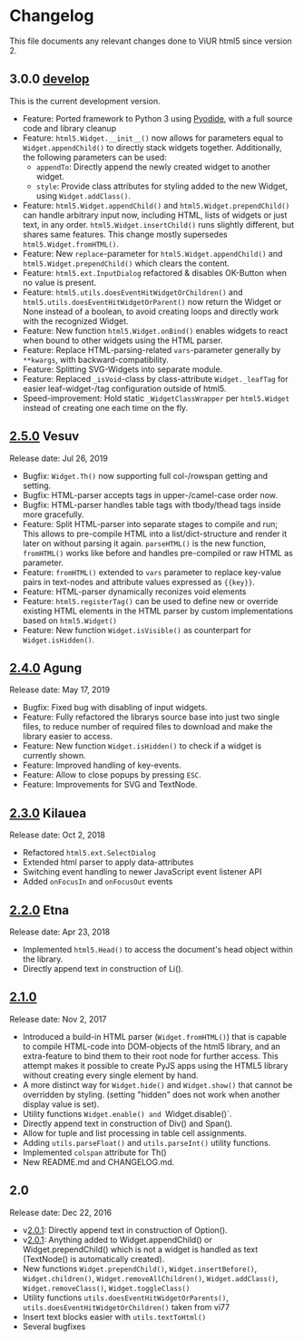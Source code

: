 # Changelog

This file documents any relevant changes done to ViUR html5 since version 2.

## 3.0.0 [develop]

This is the current development version.

- Feature: Ported framework to Python 3 using [Pyodide](https://github.com/iodide-project/pyodide), with a full source code and library cleanup
- Feature: `html5.Widget.__init__()` now allows for parameters equal to `Widget.appendChild()` to directly stack widgets together.
  Additionally, the following parameters can be used:
  - `appendTo`: Directly append the newly created widget to another widget.
  - `style`: Provide class attributes for styling added to the new Widget, using `Widget.addClass()`.
- Feature: `html5.Widget.appendChild()` and `html5.Widget.prependChild()` can handle arbitrary input now, including HTML, lists of widgets or just text, in any order. `html5.Widget.insertChild()` runs slightly different, but shares same features. This change mostly supersedes `html5.Widget.fromHTML()`.
- Feature: New `replace`-parameter for `html5.Widget.appendChild()` and `html5.Widget.prependChild()` which clears the content.
- Feature: `html5.ext.InputDialog` refactored & disables OK-Button when no value is present.
- Feature: `html5.utils.doesEventHitWidgetOrChildren()` and `html5.utils.doesEventHitWidgetOrParent()` now return the Widget or None instead of a boolean, to avoid creating loops and directly work with the recognized Widget. 
- Feature: New function `html5.Widget.onBind()` enables widgets to react when bound to other widgets using the HTML parser.
- Feature: Replace HTML-parsing-related `vars`-parameter generally by `**kwargs`, with backward-compatibility.
- Feature: Splitting SVG-Widgets into separate module.
- Feature: Replaced `_isVoid`-class by class-attribute `Widget._leafTag` for easier leaf-widget-/tag configuration outside of html5.
- Speed-improvement: Hold static `_WidgetClassWrapper` per `html5.Widget` instead of creating one each time on the fly.

## [2.5.0] Vesuv

Release date: Jul 26, 2019

- Bugfix: `Widget.Th()` now supporting full col-/rowspan getting and setting.
- Bugfix: HTML-parser accepts tags in upper-/camel-case order now.
- Bugfix: HTML-parser handles table tags with tbody/thead tags inside more gracefully.
- Feature: Split HTML-parser into separate stages to compile and run; This allows to pre-compile HTML into a list/dict-structure and render it later on without parsing it again. `parseHTML()` is the new function, `fromHTML()` works like before and handles pre-compiled or raw HTML as parameter.
- Feature: `fromHTML()` extended to `vars` parameter to replace key-value pairs in text-nodes and attribute values expressed as `{{key}}`.
- Feature: HTML-parser dynamically reconizes void elements
- Feature: `html5.registerTag()` can be used to define new or override existing HTML elements in the HTML parser by custom implementations based on `html5.Widget()`
- Feature: New function `Widget.isVisible()` as counterpart for `Widget.isHidden()`.

## [2.4.0] Agung

Release date: May 17, 2019

- Bugfix: Fixed bug with disabling of input widgets.
- Feature: Fully refactored the librarys source base into just two single files, to reduce number of required files to download and make the library easier to access.
- Feature: New function `Widget.isHidden()` to check if a widget is currently shown.
- Feature: Improved handling of key-events. 
- Feature: Allow to close popups by pressing `ESC`.
- Feature: Improvements for SVG and TextNode.

## [2.3.0] Kilauea

Release date: Oct 2, 2018

- Refactored `html5.ext.SelectDialog`
- Extended html parser to apply data-attributes
- Switching event handling to newer JavaScript event listener API
- Added `onFocusIn` and `onFocusOut` events

## [2.2.0] Etna

Release date: Apr 23, 2018

- Implemented `html5.Head()` to access the document's head object within the library.
- Directly append text in construction of Li().

## [2.1.0]

Release date: Nov 2, 2017

- Introduced a build-in HTML parser (`Widget.fromHTML()`) that is capable to compile HTML-code into DOM-objects of the html5 library, and an extra-feature to bind them to their root node for further access. This attempt makes it possible to create PyJS apps using the HTML5 library without creating every single element by hand.
- A more distinct way for `Widget.hide()` and `Widget.show()` that cannot be overridden by styling. (setting "hidden" does not work when another display value is set).
- Utility functions `Widget.enable() and `Widget.disable()`.
- Directly append text in construction of Div() and Span().
- Allow for tuple and list processing in table cell assignments.
- Adding `utils.parseFloat()` and `utils.parseInt()` utility functions.
- Implemented `colspan` attribute for Th()
- New README.md and CHANGELOG.md.

## 2.0

Release date: Dec 22, 2016

- v[2.0.1]: Directly append text in construction of Option().
- v[2.0.1]: Anything added to Widget.appendChild() or Widget.prependChild() which is not a widget is handled as text (TextNode() is automatically created).
- New functions `Widget.prependChild()`, `Widget.insertBefore()`, `Widget.children()`, `Widget.removeAllChildren()`,
 `Widget.addClass()`, `Widget.removeClass()`, `Widget.toggleClass()`
- Utility functions `utils.doesEventHitWidgetOrParents()`, `utils.doesEventHitWidgetOrChildren()` taken from vi77
- Insert text blocks easier with `utils.textToHtml()`
- Several bugfixes

[develop]: https://github.com/viur-framework/html5/compare/v2.5.0...develop
[2.5.0]: https://github.com/viur-framework/html5/compare/v2.4.0...v2.5.0
[2.4.0]: https://github.com/viur-framework/html5/compare/v2.3.0...v2.4.0
[2.3.0]: https://github.com/viur-framework/html5/compare/v2.2.0...v2.3.0
[2.2.0]: https://github.com/viur-framework/html5/compare/v2.1.0...v2.2.0
[2.1.0]: https://github.com/viur-framework/html5/compare/v2.0.0...v2.1.0
[2.0.1]: https://github.com/viur-framework/html5/compare/v2.0.0...v2.0.1
